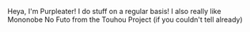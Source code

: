 Heya, I'm Purpleater! I do stuff on a regular basis! I also really like Mononobe No Futo from the Touhou Project (if you couldn't tell already)
